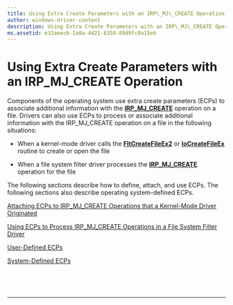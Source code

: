 ```yaml
---
title: Using Extra Create Parameters with an IRP\_MJ\_CREATE Operation
author: windows-driver-content
description: Using Extra Create Parameters with an IRP\_MJ\_CREATE Operation
ms.assetid: e32aeec6-1a0a-4d21-8358-89d9fc0a15eb
---
```


# Using Extra Create Parameters with an IRP\_MJ\_CREATE Operation


Components of the operating system use extra create parameters (ECPs) to associate additional information with the [**IRP\_MJ\_CREATE**](https://msdn.microsoft.com/library/windows/hardware/ff548630) operation on a file. Drivers can also use ECPs to process or associate additional information with the IRP\_MJ\_CREATE operation on a file in the following situations:

-   When a kernel-mode driver calls the [**FltCreateFileEx2**](https://msdn.microsoft.com/library/windows/hardware/ff541939) or [**IoCreateFileEx**](https://msdn.microsoft.com/library/windows/hardware/ff548283) routine to create or open the file

-   When a file system filter driver processes the [**IRP\_MJ\_CREATE**](https://msdn.microsoft.com/library/windows/hardware/ff548630) operation for the file

The following sections describe how to define, attach, and use ECPs. The following sections also describe operating system-defined ECPs.

[Attaching ECPs to IRP\_MJ\_CREATE Operations that a Kernel-Mode Driver Originated](attaching-ecps-to-irp-mj-create-operations-that-a-kernel-mode-driver-o.md)

[Using ECPs to Process IRP\_MJ\_CREATE Operations in a File System Filter Driver](using-ecps-to-process-irp-mj-create-operations-in-a-file-system-filter.md)

[User-Defined ECPs](user-defined-ecps.md)

[System-Defined ECPs](system-defined-ecps.md)

 

 


--------------------


